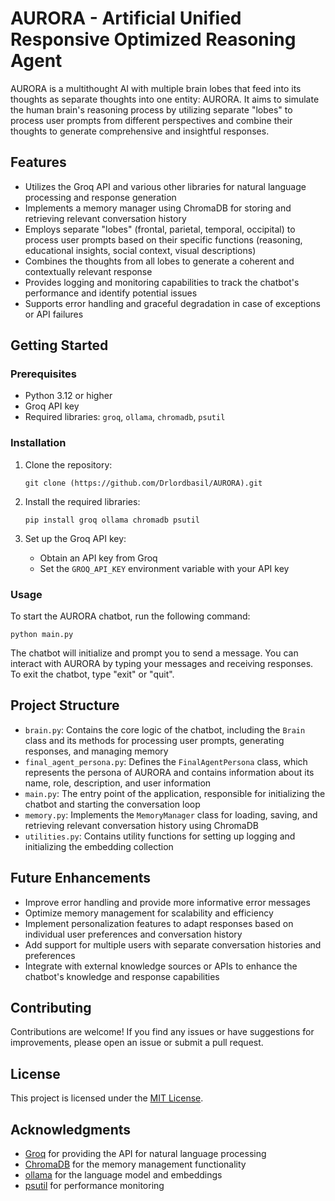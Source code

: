 # AURORA - Artificial Unified Responsive Optimized Reasoning Agent

AURORA is a multithought AI with multiple brain lobes that feed into its thoughts as separate thoughts into one entity: AURORA. It aims to simulate the human brain's reasoning process by utilizing separate "lobes" to process user prompts from different perspectives and combine their thoughts to generate comprehensive and insightful responses.

## Features

- Utilizes the Groq API and various other libraries for natural language processing and response generation
- Implements a memory manager using ChromaDB for storing and retrieving relevant conversation history
- Employs separate "lobes" (frontal, parietal, temporal, occipital) to process user prompts based on their specific functions (reasoning, educational insights, social context, visual descriptions)
- Combines the thoughts from all lobes to generate a coherent and contextually relevant response
- Provides logging and monitoring capabilities to track the chatbot's performance and identify potential issues
- Supports error handling and graceful degradation in case of exceptions or API failures

## Getting Started

### Prerequisites

- Python 3.12 or higher
- Groq API key
- Required libraries: `groq`, `ollama`, `chromadb`, `psutil`

### Installation

1. Clone the repository:
   ```
   git clone (https://github.com/Drlordbasil/AURORA).git
   ```

2. Install the required libraries:
   ```
   pip install groq ollama chromadb psutil
   ```

3. Set up the Groq API key:
   - Obtain an API key from Groq
   - Set the `GROQ_API_KEY` environment variable with your API key

### Usage

To start the AURORA chatbot, run the following command:
```
python main.py
```

The chatbot will initialize and prompt you to send a message. You can interact with AURORA by typing your messages and receiving responses. To exit the chatbot, type "exit" or "quit".

## Project Structure

- `brain.py`: Contains the core logic of the chatbot, including the `Brain` class and its methods for processing user prompts, generating responses, and managing memory
- `final_agent_persona.py`: Defines the `FinalAgentPersona` class, which represents the persona of AURORA and contains information about its name, role, description, and user information
- `main.py`: The entry point of the application, responsible for initializing the chatbot and starting the conversation loop
- `memory.py`: Implements the `MemoryManager` class for loading, saving, and retrieving relevant conversation history using ChromaDB
- `utilities.py`: Contains utility functions for setting up logging and initializing the embedding collection

## Future Enhancements

- Improve error handling and provide more informative error messages
- Optimize memory management for scalability and efficiency
- Implement personalization features to adapt responses based on individual user preferences and conversation history
- Add support for multiple users with separate conversation histories and preferences
- Integrate with external knowledge sources or APIs to enhance the chatbot's knowledge and response capabilities

## Contributing

Contributions are welcome! If you find any issues or have suggestions for improvements, please open an issue or submit a pull request.

## License

This project is licensed under the [MIT License](LICENSE).

## Acknowledgments

- [Groq](https://groq.com/) for providing the API for natural language processing
- [ChromaDB](https://www.trychroma.com/) for the memory management functionality
- [ollama](https://github.com/hazyresearch/ollama) for the language model and embeddings
- [psutil](https://github.com/giampaolo/psutil) for performance monitoring
